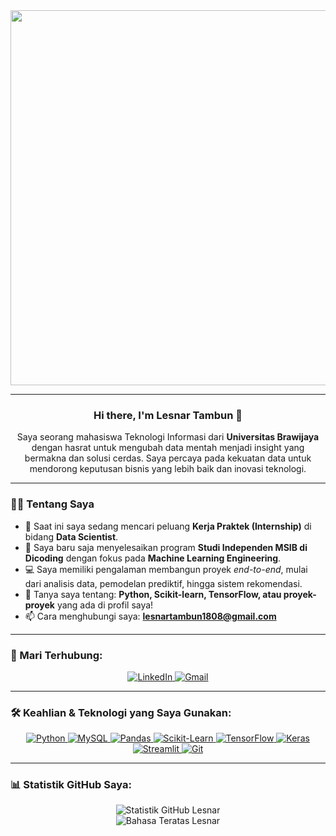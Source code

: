 <div align="center">
  <img src="https://media.giphy.com/media/v1.Y2lkPTc5MGI3NjExdWZlajlkaGcybmJmYnNtcjM0d3ZzcmE4MmhvNmMxbzBsa2JqdXA1MyZlcD12MV9pbnRlcm5hbF9naWZfYnlfaWQmY3Q9Zw/qgQUggACpCjo6iAhqK/giphy.gif" width="600px">
</div>

---

### <div align="center">Hi there, I'm Lesnar Tambun 👋</div>

<div align="center">
Saya seorang mahasiswa Teknologi Informasi dari <strong>Universitas Brawijaya</strong>  dengan hasrat untuk mengubah data mentah menjadi insight yang bermakna dan solusi cerdas. Saya percaya pada kekuatan data untuk mendorong keputusan bisnis yang lebih baik dan inovasi teknologi.
</div>

---

### 👨‍💻 Tentang Saya

- 🔭 Saat ini saya sedang mencari peluang **Kerja Praktek (Internship)** di bidang **Data Scientist**.
- 🌱 Saya baru saja menyelesaikan program **Studi Independen MSIB di Dicoding** dengan fokus pada **Machine Learning Engineering**.
- 💻 Saya memiliki pengalaman membangun proyek *end-to-end*, mulai dari analisis data, pemodelan prediktif, hingga sistem rekomendasi.
- 💬 Tanya saya tentang: **Python, Scikit-learn, TensorFlow, atau proyek-proyek** yang ada di profil saya!
- 📫 Cara menghubungi saya: **lesnartambun1808@gmail.com**

---

### 🤝 Mari Terhubung:

<div align="center">
  <a href="https://linkedin.com/in/lesnar-tambun/" target="_blank">
    <img src="https://img.shields.io/badge/LinkedIn-0077B5?style=for-the-badge&logo=linkedin&logoColor=white" alt="LinkedIn">
  </a>
  <a href="mailto:lesnartambun1808@gmail.com">
    <img src="https://img.shields.io/badge/Gmail-D14836?style=for-the-badge&logo=gmail&logoColor=white" alt="Gmail">
  </a>
</div>

---

### 🛠️ Keahlian & Teknologi yang Saya Gunakan:

<p align="center">
  <a href="https://www.python.org" target="_blank"> 
    <img src="https://img.shields.io/badge/Python-3776AB?style=for-the-badge&logo=python&logoColor=white" alt="Python"> 
  </a>
  <a href="https://www.mysql.com/" target="_blank"> 
    <img src="https://img.shields.io/badge/MySQL-4479A1?style=for-the-badge&logo=mysql&logoColor=white" alt="MySQL">
  </a>
  <a href="https://pandas.pydata.org/" target="_blank"> 
    <img src="https://img.shields.io/badge/Pandas-150458?style=for-the-badge&logo=pandas&logoColor=white" alt="Pandas">
  </a>
  <a href="https://scikit-learn.org/" target="_blank"> 
    <img src="https://img.shields.io/badge/scikit_learn-F7931E?style=for-the-badge&logo=scikit-learn&logoColor=white" alt="Scikit-Learn">
  </a>
  <a href="https://www.tensorflow.org" target="_blank"> 
    <img src="https://img.shields.io/badge/TensorFlow-FF6F00?style=for-the-badge&logo=tensorflow&logoColor=white" alt="TensorFlow">
  </a>
  <a href="https://keras.io" target="_blank">
    <img src="https://img.shields.io/badge/Keras-D00000?style=for-the-badge&logo=keras&logoColor=white" alt="Keras">
  </a>
  <a href="https://streamlit.io" target="_blank"> 
    <img src="https://img.shields.io/badge/Streamlit-FF4B4B?style=for-the-badge&logo=streamlit&logoColor=white" alt="Streamlit">
  </a>
  <a href="https://git-scm.com/" target="_blank"> 
    <img src="https://img.shields.io/badge/GIT-E84E31?style=for-the-badge&logo=git&logoColor=white" alt="Git">
  </a>
</p>

---

### 📊 Statistik GitHub Saya:

<p align="center">
  <img src="https://github-readme-stats.vercel.app/api?username=lesnartambun&show_icons=true&theme=dracula&include_all_commits=true&count_private=true" alt="Statistik GitHub Lesnar" />
  <br/>
  <img src="https://github-readme-stats.vercel.app/api/top-langs/?username=lesnartambun&layout=compact&langs_count=7&theme=dracula" alt="Bahasa Teratas Lesnar" />
</p>
